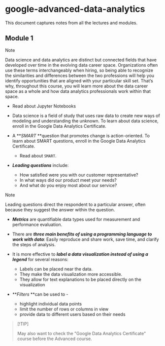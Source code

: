 # google-advanced-data-analytics

This document captures notes from all the lectures and modules.

## Module 1

> [!NOTE]
>
> Data science and data analytics are distinct but connected fields that have developed over time in the evolving data career space. Organizations often use these terms interchangeably when hiring, so being able to recognize the similarities and differences between the two professions will help you identify opportunities that are aligned with your particular skill set. That’s why, throughout this course, you will learn more about the data career space as a whole and how data analytics professionals work within that space.

- Read about Jupyter Notebooks
- Data science is a field of study that uses raw data to create new ways of modeling and understanding the unknown. To learn about data science, enroll in the Google Data Analytics Certificate.
- A ***SMART* **question that promotes change is action-oriented. To learn about SMART questions, enroll in the Google Data Analytics Certificate.

  - Read about `SMART`.
- ***Leading questions*** include:

  * How satisfied were you with our customer representative?
  * In what ways did our product meet your needs?
  * And what do you enjoy most about our service?

> [!NOTE]
> Leading questions direct the respondent to a particular answer, often because they suggest the answer within the question.

- ***Metrics*** are quantifiable data types used for measurement and performance evaluation.
- There are ***three main benefits of using a programming language to work with data***: Easily reproduce and share work, save time, and clarify the steps of analysis.
- It is more effective to ***label a data visualization instead of using a legend*** for several reasons:

  - Labels can be placed near the data.
  - They make the data visualization more accessible.
  - They allow for text explanations to be placed directly on the visualization
- ***Filters* **can be used to -

  - highlight individual data points
  - limit the number of rows or columns in view
  - provide data to different users based on their needs

>  [!TIP]
>
> May also want to check the "Google Data Analytics Certificate" course before the Advanced course.
